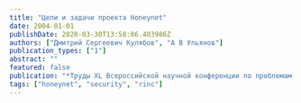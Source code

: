 ```yaml
---
title: "Цели и задачи проекта Honeynet"
date: 2004-01-01
publishDate: 2020-03-30T13:58:06.403986Z
authors: ["Дмитрий Сергеевич Кулябов", "А В Ульянов"]
publication_types: ["1"]
abstract: ""
featured: false
publication: "*Труды XL Всероссийской научной конференции по проблемам математики, информатики, физика, химии и методики преподавания естественнонаучных дисциплин*"
tags: ["honeynet", "security", "rinc"]
---
```


